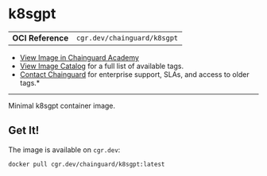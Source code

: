 <!--monopod:start-->
# k8sgpt
| | |
| - | - |
| **OCI Reference** | `cgr.dev/chainguard/k8sgpt` |


* [View Image in Chainguard Academy](https://edu.chainguard.dev/chainguard/chainguard-images/reference/k8sgpt/overview/)
* [View Image Catalog](https://console.enforce.dev/images/catalog) for a full list of available tags.
* [Contact Chainguard](https://www.chainguard.dev/chainguard-images) for enterprise support, SLAs, and access to older tags.*

---
<!--monopod:end-->

Minimal k8sgpt container image.
## Get It!

The image is available on `cgr.dev`:

```
docker pull cgr.dev/chainguard/k8sgpt:latest
```
